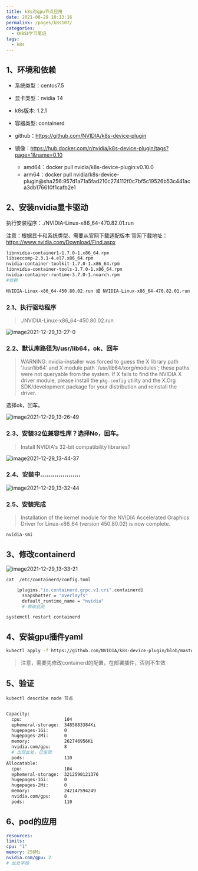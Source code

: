 ```yaml
---
title: k8s对gpu节点应用
date: 2021-08-29 10:13:16
permalink: /pages/k8s107/
categories:
  - 《K8S》学习笔记
tags:
  - k8s
---
```




## 1、环境和依赖

- 系统类型：centos7.5
- 显卡类型：nvidia T4
- k8s版本: 1.2.1
- 容器类型: containerd







- github：https://github.com/NVIDIA/k8s-device-plugin
- 镜像：https://hub.docker.com/r/nvidia/k8s-device-plugin/tags?page=1&name=0.10
  - amd64：docker pull nvidia/k8s-device-plugin:v0.10.0
  - arm64：docker pull nvidia/k8s-device-plugin@sha256:957d1a71a5fad210c274112f0c7bf5c19526b53c441aca3db176610f1cafb2e1



## 2、安装nvidia显卡驱动

执行安装程序：./NVIDIA-Linux-x86_64-470.82.01.run

注意：根据显卡和系统类型、需要从官网下载适配版本
官网下载地址：https://www.nvidia.com/Download/Find.aspx

```sh
libnvidia-container1-1.7.0-1.x86_64.rpm
libseccomp-2.3.1-4.el7.x86_64.rpm
nvidia-container-toolkit-1.7.0-1.x86_64.rpm
libnvidia-container-tools-1.7.0-1.x86_64.rpm
nvidia-container-runtime-3.7.0-1.noarch.rpm
#依赖

NVIDIA-Linux-x86_64-450.80.02.run 或 NVIDIA-Linux-x86_64-470.82.01.run（根据用户选择，建议使用更新的 NVIDIA-Linux-x86_64-470.82.01.run）
```

### 2.1、执行驱动程序

> ./NVIDIA-Linux-x86_64-450.80.02.run

![image2021-12-29_13-27-0](https://cdn.jsdelivr.net/gh/lzq70112/images/blog/202202161055861.png)

### 2.2、默认库路径为/usr/lib64，ok、回车

> WARNING: nvidia-installer was forced to guess the X library path '/usr/lib64' and X module path '/usr/lib64/xorg/modules'; these paths were not queryable from the system. If X fails
> to find the NVIDIA X driver module, please install the `pkg-config` utility and the X.Org SDK/development package for your distribution and reinstall the driver.

选择ok，回车。

![image2021-12-29_13-26-49](https://cdn.jsdelivr.net/gh/lzq70112/images/blog/202202161059298.png)

### 2.3、安装32位兼容性库？选择No，回车。

> Install NVIDIA's 32-bit compatibility libraries?



![image2021-12-29_13-44-37](https://cdn.jsdelivr.net/gh/lzq70112/images/blog/202202161059856.png)

### 2.4、安装中....................

![image2021-12-29_13-32-44](https://cdn.jsdelivr.net/gh/lzq70112/images/blog/202202161059534.png)



### 2.5、安装完成

> Installation of the kernel module for the NVIDIA Accelerated Graphics Driver for Linux-x86_64 (version 450.80.02) is now complete.



```
nvidia-smi
```



## 3、修改containerd



![image2021-12-29_13-33-21](https://cdn.jsdelivr.net/gh/lzq70112/images/blog/202202161100730.png)



```
cat  /etc/containerd/config.toml
```

```sh
    [plugins."io.containerd.grpc.v1.cri".containerd]
      snapshotter = "overlayfs"
      default_runtime_name = "nvidia"
      # 修改此处
```



```
systemctl restart containerd
```

## 4、安装gpu插件yaml

```sh
kubectl apply -f https://github.com/NVIDIA/k8s-device-plugin/blob/master/nvidia-device-plugin.yml
```



> 注意，需要先修改containerd的配置，在部署插件，否则不生效

## 5、验证

```
kubectl describe node 节点
```

```sh

Capacity:
  cpu:                104
  ephemeral-storage:  3485883384Ki
  hugepages-1Gi:      0
  hugepages-2Mi:      0
  memory:             262746956Ki
  nvidia.com/gpu:     8
  # 出现此处，已生效
  pods:               110
Allocatable:
  cpu:                104
  ephemeral-storage:  3212590121376
  hugepages-1Gi:      0
  hugepages-2Mi:      0
  memory:             242147594249
  nvidia.com/gpu:     8
  pods:               110
```

## 6、pod的应用

```yaml
resources:
limits:
cpu: "1"
memory: 256Mi
nvidia.com/gpu: 2
# 此处字段
```

